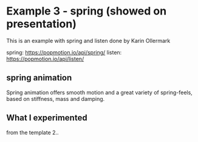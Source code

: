 # Example 3 - spring (showed on presentation)
This is an example with spring and listen done by Karin Ollermark 

spring: https://popmotion.io/api/spring/
listen: https://popmotion.io/api/listen/

## spring animation
Spring animation offers smooth motion and a great variety of spring-feels, based on stiffness, mass and damping.

## What I experimented
from the template 2.. 






